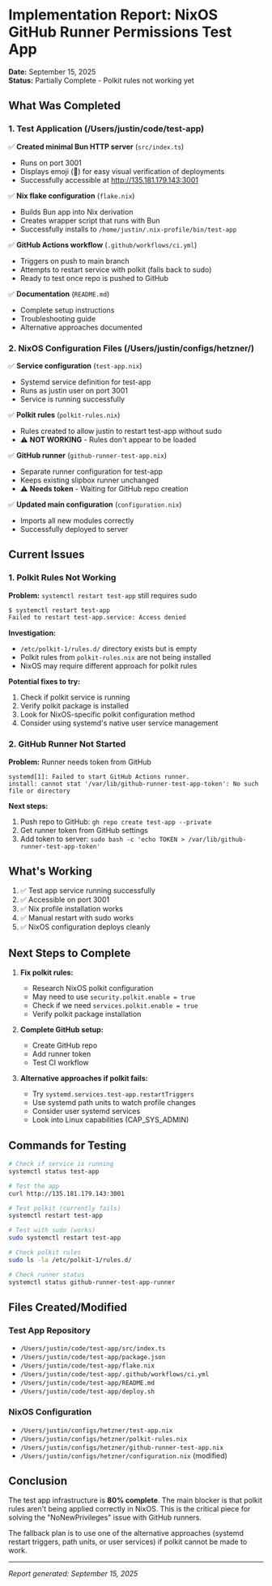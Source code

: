 # Implementation Report: NixOS GitHub Runner Permissions Test App

**Date:** September 15, 2025  
**Status:** Partially Complete - Polkit rules not working yet

## What Was Completed

### 1. Test Application (/Users/justin/code/test-app)
✅ **Created minimal Bun HTTP server** (`src/index.ts`)
- Runs on port 3001
- Displays emoji (🚀) for easy visual verification of deployments
- Successfully accessible at http://135.181.179.143:3001

✅ **Nix flake configuration** (`flake.nix`)
- Builds Bun app into Nix derivation
- Creates wrapper script that runs with Bun
- Successfully installs to `/home/justin/.nix-profile/bin/test-app`

✅ **GitHub Actions workflow** (`.github/workflows/ci.yml`)
- Triggers on push to main branch
- Attempts to restart service with polkit (falls back to sudo)
- Ready to test once repo is pushed to GitHub

✅ **Documentation** (`README.md`)
- Complete setup instructions
- Troubleshooting guide
- Alternative approaches documented

### 2. NixOS Configuration Files (/Users/justin/configs/hetzner/)

✅ **Service configuration** (`test-app.nix`)
- Systemd service definition for test-app
- Runs as justin user on port 3001
- Service is running successfully

✅ **Polkit rules** (`polkit-rules.nix`)
- Rules created to allow justin to restart test-app without sudo
- ⚠️ **NOT WORKING** - Rules don't appear to be loaded

✅ **GitHub runner** (`github-runner-test-app.nix`)
- Separate runner configuration for test-app
- Keeps existing slipbox runner unchanged
- ⚠️ **Needs token** - Waiting for GitHub repo creation

✅ **Updated main configuration** (`configuration.nix`)
- Imports all new modules correctly
- Successfully deployed to server

## Current Issues

### 1. Polkit Rules Not Working
**Problem:** `systemctl restart test-app` still requires sudo
```bash
$ systemctl restart test-app
Failed to restart test-app.service: Access denied
```

**Investigation:**
- `/etc/polkit-1/rules.d/` directory exists but is empty
- Polkit rules from `polkit-rules.nix` are not being installed
- NixOS may require different approach for polkit rules

**Potential fixes to try:**
1. Check if polkit service is running
2. Verify polkit package is installed
3. Look for NixOS-specific polkit configuration method
4. Consider using systemd's native user service management

### 2. GitHub Runner Not Started
**Problem:** Runner needs token from GitHub
```
systemd[1]: Failed to start GitHub Actions runner.
install: cannot stat '/var/lib/github-runner-test-app-token': No such file or directory
```

**Next steps:**
1. Push repo to GitHub: `gh repo create test-app --private`
2. Get runner token from GitHub settings
3. Add token to server: `sudo bash -c 'echo TOKEN > /var/lib/github-runner-test-app-token'`

## What's Working

1. ✅ Test app service running successfully
2. ✅ Accessible on port 3001
3. ✅ Nix profile installation works
4. ✅ Manual restart with sudo works
5. ✅ NixOS configuration deploys cleanly

## Next Steps to Complete

1. **Fix polkit rules:**
   - Research NixOS polkit configuration
   - May need to use `security.polkit.enable = true`
   - Check if we need `services.polkit.enable = true`
   - Verify polkit package installation

2. **Complete GitHub setup:**
   - Create GitHub repo
   - Add runner token
   - Test CI workflow

3. **Alternative approaches if polkit fails:**
   - Try `systemd.services.test-app.restartTriggers`
   - Use systemd path units to watch profile changes
   - Consider user systemd services
   - Look into Linux capabilities (CAP_SYS_ADMIN)

## Commands for Testing

```bash
# Check if service is running
systemctl status test-app

# Test the app
curl http://135.181.179.143:3001

# Test polkit (currently fails)
systemctl restart test-app

# Test with sudo (works)
sudo systemctl restart test-app

# Check polkit rules
sudo ls -la /etc/polkit-1/rules.d/

# Check runner status
systemctl status github-runner-test-app-runner
```

## Files Created/Modified

### Test App Repository
- `/Users/justin/code/test-app/src/index.ts`
- `/Users/justin/code/test-app/package.json`
- `/Users/justin/code/test-app/flake.nix`
- `/Users/justin/code/test-app/.github/workflows/ci.yml`
- `/Users/justin/code/test-app/README.md`
- `/Users/justin/code/test-app/deploy.sh`

### NixOS Configuration
- `/Users/justin/configs/hetzner/test-app.nix`
- `/Users/justin/configs/hetzner/polkit-rules.nix`
- `/Users/justin/configs/hetzner/github-runner-test-app.nix`
- `/Users/justin/configs/hetzner/configuration.nix` (modified)

## Conclusion

The test app infrastructure is **80% complete**. The main blocker is that polkit rules aren't being applied correctly in NixOS. This is the critical piece for solving the "NoNewPrivileges" issue with GitHub runners.

The fallback plan is to use one of the alternative approaches (systemd restart triggers, path units, or user services) if polkit cannot be made to work.

---
*Report generated: September 15, 2025*